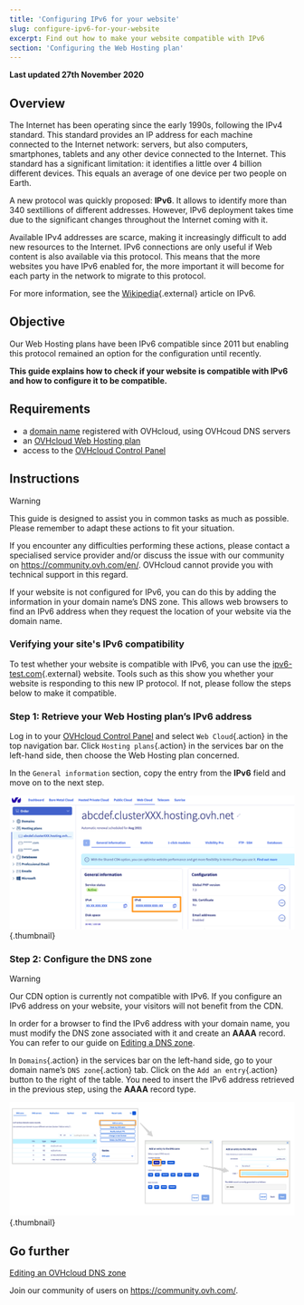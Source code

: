 ```yaml
---
title: 'Configuring IPv6 for your website'
slug: configure-ipv6-for-your-website
excerpt: Find out how to make your website compatible with IPv6
section: 'Configuring the Web Hosting plan'
---
```


**Last updated 27th November 2020**

## Overview

The Internet has been operating since the early 1990s, following the IPv4 standard. This standard provides an IP address for each machine connected to the Internet network: servers, but also computers, smartphones, tablets and any other device connected to the Internet. This standard has a significant limitation: it identifies a little over 4 billion different devices. This equals an average of one device per two people on Earth.

A new protocol was quickly proposed: **IPv6**. It allows to identify more than 340 sextillions of different addresses. However, IPv6 deployment takes time due to the significant changes throughout the Internet coming with it.

Available IPv4 addresses are scarce, making it increasingly difficult to add new resources to the Internet. IPv6 connections are only useful if Web content is also available via this protocol. This means that the more websites you have IPv6 enabled for, the more important it will become for each party in the network to migrate to this protocol.

For more information, see the [Wikipedia](https://en.wikipedia.org/wiki/IPv6){.external} article on IPv6.

## Objective

Our Web Hosting plans have been IPv6 compatible since 2011 but enabling this protocol remained an option for the configuration until recently. 

**This guide explains how to check if your website is compatible with IPv6 and how to configure it to be compatible.**

## Requirements

- a [domain name](https://www.ovh.com/sg/domains/) registered with OVHcloud, using OVHcoud DNS servers
- an [OVHcloud Web Hosting plan](https://www.ovh.com/sg/web-hosting/)
- access to the [OVHcloud Control Panel](https://ca.ovh.com/auth/?action=gotomanager)

## Instructions

> [!warning]
>This guide is designed to assist you in common tasks as much as possible. Please remember to adapt these actions to fit your situation.
>
If you encounter any difficulties performing these actions, please contact a specialised service provider and/or discuss the issue with our community on https://community.ovh.com/en/. OVHcloud cannot provide you with technical support in this regard.
>

If your website is not configured for IPv6, you can do this by adding the information in your domain name’s DNS zone. This allows web browsers to find an IPv6 address when they request the location of your website via the domain name.

### Verifying your site's IPv6 compatibility

To test whether your website is compatible with IPv6, you can use the [ipv6-test.com](https://ipv6-test.com/validate.php){.external} website. Tools such as this show you whether your website is responding to this new IP protocol. If not, please follow the steps below to make it compatible.

### Step 1: Retrieve your Web Hosting plan’s IPv6 address

Log in to your [OVHcloud Control Panel](https://ca.ovh.com/auth/?action=gotomanager) and select `Web Cloud`{.action} in the top navigation bar. Click `Hosting plans`{.action} in the services bar on the left-hand side, then choose the Web Hosting plan concerned.

In the `General information` section, copy the entry from the **IPv6** field and move on to the next step.

![IPv6](images/ipv6_01.png){.thumbnail}

### Step 2: Configure the DNS zone

> [!warning]
> Our CDN option is currently not compatible with IPv6. If you configure an IPv6 address on your website, your visitors will not benefit from the CDN.

In order for a browser to find the IPv6 address with your domain name, you must modify the DNS zone associated with it and create an **AAAA** record. You can refer to our guide on [Editing a DNS zone](../../domains/web_hosting_how_to_edit_my_dns_zone/).

In `Domains`{.action} in the services bar on the left-hand side, go to your domain name’s `DNS zone`{.action} tab. Click on the `Add an entry`{.action} button to the right of the table. You need to insert the IPv6 address retrieved in the previous step, using the **AAAA** record type.

![IPv6](images/ipv6_02.png){.thumbnail}

## Go further

[Editing an OVHcloud DNS zone](../../domains/web_hosting_how_to_edit_my_dns_zone/)

Join our community of users on <https://community.ovh.com/>.